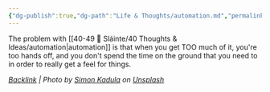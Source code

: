 ```yaml
---
{"dg-publish":true,"dg-path":"Life & Thoughts/automation.md","permalink":"/life-and-thoughts/automation/","title":"Automation","tags":[null],"noteIcon":"","created":"2023-07-10T11:33:01","updated":"2023-07-16T21:48:33.000-04:00"}
---
```



The problem with [[40-49 🔅 Sláinte/40 Thoughts & Ideas/automation\|automation]] is that when you get TOO much of it, you're too hands off, and you don't spend the time on the ground that you need to in order to really get a feel for things.

*[Backlink](https://unsplash.com/photos/8gr6bObQLOI) | Photo by [Simon Kadula](https://unsplash.com/@simonkadula?utm_source=Obsidian%20Image%20Inserter%20Plugin&utm_medium=referral) on [Unsplash](https://unsplash.com/?utm_source=Obsidian%20Image%20Inserter%20Plugin&utm_medium=referral)*
